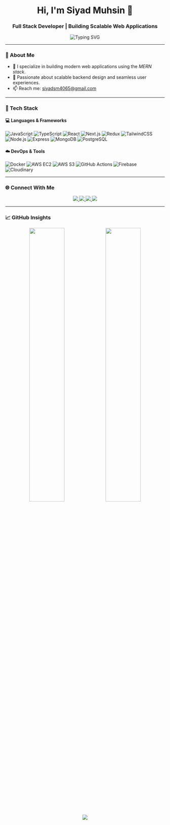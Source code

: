 <h1 align="center">Hi, I'm Siyad Muhsin  👋</h1>
<h3 align="center">Full Stack Developer | Building Scalable Web Applications</h3>

<p align="center">
  <img src="https://readme-typing-svg.herokuapp.com?font=Fira+Code&weight=500&size=20&duration=3000&pause=1000&center=true&vCenter=true&width=435&lines=MERN+Stack+Engineer;TypeScript+Enthusiast;DevOps+Learner" alt="Typing SVG" />
</p>

---

### 🚀 About Me

- 🌱 I specialize in building modern web applications using the *MERN stack*.
- 🧠 Passionate about  scalable backend design and seamless user experiences.
- 📫 Reach me: [siyadsm4065@gmail.com](mailto:siyadsm4065@gmail.com)

---

### 🧰 Tech Stack

#### 💻 Languages & Frameworks
![JavaScript](https://img.shields.io/badge/JavaScript-F7DF1E?logo=javascript&logoColor=000)
![TypeScript](https://img.shields.io/badge/TypeScript-3178C6?logo=typescript&logoColor=white)
![React](https://img.shields.io/badge/React-20232a?logo=react)
![Next.js](https://img.shields.io/badge/Next.js-000000?logo=next.js)
![Redux](https://img.shields.io/badge/Redux-764ABC?logo=redux)
![TailwindCSS](https://img.shields.io/badge/Tailwind-06B6D4?logo=tailwindcss)
![Node.js](https://img.shields.io/badge/Node.js-339933?logo=node.js)
![Express](https://img.shields.io/badge/Express-000?logo=express&logoColor=white)
![MongoDB](https://img.shields.io/badge/MongoDB-47A248?logo=mongodb)
![PostgreSQL](https://img.shields.io/badge/PostgreSQL-336791?logo=postgresql)

#### ☁️ DevOps & Tools
![Docker](https://img.shields.io/badge/Docker-2496ED?logo=docker)
![AWS EC2](https://img.shields.io/badge/AWS_EC2-FF9900?logo=amazonaws)
![AWS S3](https://img.shields.io/badge/AWS_S3-569A31?logo=amazonaws)
![GitHub Actions](https://img.shields.io/badge/CI/CD-blue?logo=githubactions)
![Firebase](https://img.shields.io/badge/Firebase-FFCA28?logo=firebase)
![Cloudinary](https://img.shields.io/badge/Cloudinary-3448C5?logo=cloudinary)

---

### 🌐 Connect With Me

<p align="center">
  <a href="https://www.linkedin.com/in/siyad-muhsin/" target="_blank">
    <img src="https://img.shields.io/badge/LinkedIn-%230077B5.svg?&style=for-the-badge&logo=linkedin&logoColor=white" />
  </a>
  <a href="https://medium.com/@siyadsm4065" target="_blank">
    <img src="https://img.shields.io/badge/Medium-black?style=for-the-badge&logo=medium" />
  </a>
  <a href="https://leetcode.com/u/SiyadMuhsin/" target="_blank">
    <img src="https://img.shields.io/badge/LeetCode-FFA116?style=for-the-badge&logo=leetcode&logoColor=black" />
  </a>
  <a href="https://www.instagram.com/s.iyadee/" target="_blank">
    <img src="https://img.shields.io/badge/Instagram-E4405F?style=for-the-badge&logo=instagram&logoColor=white" />
  </a>
</p>

---

### 📈 GitHub Insights

<p align="center">
  <img src="https://github-readme-stats.vercel.app/api?username=siyadMuhsin&show_icons=true&theme=react&hide_border=true" width="47%" />
  <img src="https://github-readme-streak-stats.herokuapp.com/?user=siyadMuhsin&theme=react&hide_border=true" width="47%" />
</p>

<p align="center">
  <img src="https://komarev.com/ghpvc/?username=siyadMuhsin&label=Profile%20views&color=0e75b6&style=flat" />
</p>
